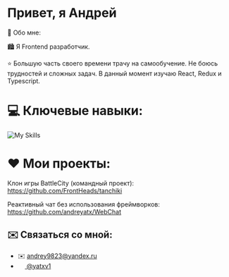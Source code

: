 # Привет, я Андрей

🙍 Обо мне:


🏙️ Я Frontend разработчик.

⭐ Большую часть своего времени трачу на самообучение. Не боюсь трудностей и сложных задач. В данный момент изучаю React, Redux и Typescript.

# 💻 Ключевые навыки:

![My Skills](https://skillicons.dev/icons?i=js,ts,react,redux,jest,html,css)

# ❤️ Мои проекты:

Клон игры BattleCity (командный проект):
https://github.com/FrontHeads/tanchiki

Реактивный чат без использования фреймворков:
https://github.com/andreyatx/WebChat

## ✉️ Связаться со мной:

* ✉️ andrey9823@yandex.ru
*  <a href="https://t.me/yatxv1"><img src="https://camo.githubusercontent.com/f4b401dd7cd9b7840fd31acafd49e151a80e4c9600bf219934461b96dd98e013/68747470733a2f2f6564656e742e6769746875622e696f2f537570657254696e7949636f6e732f696d616765732f7376672f74656c656772616d2e737667" height="16" width="16" align="center"> @yatxv1</a>
